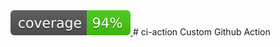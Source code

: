 <a href="https://shields.io" target="_blank">
  <img src="https://github.com/cyberscan/ci-action/blob/badge/coverage.svg" alt="Coverage" />
</a>
# ci-action
Custom Github Action
